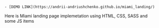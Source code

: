     - [DEMO LINK](https://andrii-andriushchenko.github.io/miami_landing/)

Here is Miami landing page implemetation using HTML, CSS, SASS and some JS items
